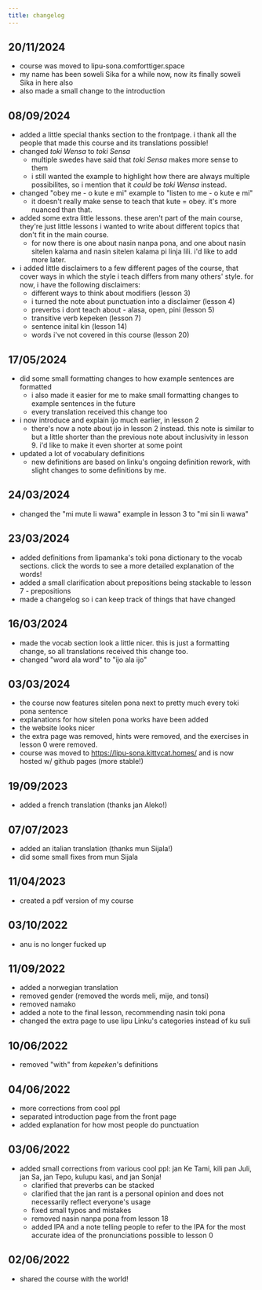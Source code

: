 ```yaml
---
title: changelog
---
```


<!-- don't translate the changelog -->

<!-- ## ??/??/????
- added audio to the vocab sections. click words to hear how it's pronounced! 
    - this change was applied to all translations too.
    - in the future i may add audio to example sentences too. 
- added explanations to all the words, to expand on and clarify usage that might not be clear just from the shorter keyword-style definition.
    - also added a dictionary page, where all definitions and explanations can be seen on one page.
-->

## 20/11/2024
- course was moved to lipu-sona.comforttiger.space
- my name has been soweli Sika for a while now, now its finally soweli Sika in here also
- also made a small change to the introduction

## 08/09/2024
- added a little special thanks section to the frontpage. i thank all the people that made this course and its translations possible!
- changed *toki Wensa* to *toki Sensa*
    - multiple swedes have said that *toki Sensa* makes more sense to them
    - i still wanted the example to highlight how there are always multiple possibilites, so i mention that it *could* be *toki Wensa* instead.
- changed "obey me - o kute e mi" example to "listen to me - o kute e mi"
    - it doesn't really make sense to teach that kute = obey. it's more nuanced than that.
- added some extra little lessons. these aren't part of the main course, they're just little lessons i wanted to write about different topics that don't fit in the main course.
    - for now there is one about nasin nanpa pona, and one about nasin sitelen kalama and nasin sitelen kalama pi linja lili. i'd like to add more later.
- i added little disclaimers to a few different pages of the course, that cover ways in which the style i teach differs from many others' style. for now, i have the following disclaimers:
    - different ways to think about modifiers (lesson 3)
    - i turned the note about punctuation into a disclaimer (lesson 4)
    - preverbs i dont teach about - alasa, open, pini (lesson 5)
    - transitive verb kepeken (lesson 7)
    - sentence inital kin (lesson 14)
    - words i've not covered in this course (lesson 20)

## 17/05/2024
- did some small formatting changes to how example sentences are formatted
    - i also made it easier for me to make small formatting changes to example sentences in the future
    - every translation received this change too
- i now introduce and explain ijo much earlier, in lesson 2
    - there's now a note about ijo in lesson 2 instead. this note is similar to but a little shorter than the previous note about inclusivity in lesson 9. i'd like to make it even shorter at some point
- updated a lot of vocabulary definitions
    - new definitions are based on linku's ongoing definition rework, with slight changes to some definitions by me.

## 24/03/2024
- changed the "mi mute li wawa" example in lesson 3 to "mi sin li wawa"

## 23/03/2024
- added definitions from lipamanka's toki pona dictionary to the vocab sections. click the words to see a more detailed explanation of the words!
- added a small clarification about prepositions being stackable to lesson 7 - prepositions
- made a changelog so i can keep track of things that have changed

## 16/03/2024
- made the vocab section look a little nicer. this is just a formatting change, so all translations received this change too.
- changed "word ala word" to "ijo ala ijo"

## 03/03/2024
- the course now features sitelen pona next to pretty much every toki pona sentence
- explanations for how sitelen pona works have been added
- the website looks nicer
- the extra page was removed, hints were removed, and the exercises in lesson 0 were removed.
- course was moved to https://lipu-sona.kittycat.homes/ and is now hosted w/ github pages (more stable!)

## 19/09/2023
- added a french translation (thanks jan Aleko!)

## 07/07/2023
- added an italian translation (thanks mun Sijala!)
- did some small fixes from mun Sijala

## 11/04/2023
- created a pdf version of my course

## 03/10/2022
- anu is no longer fucked up

## 11/09/2022
- added a norwegian translation
- removed gender (removed the words meli, mije, and tonsi)
- removed namako
- added a note to the final lesson, recommending nasin toki pona
- changed the extra page to use lipu Linku's categories instead of ku suli

## 10/06/2022
- removed "with" from *kepeken*'s definitions

## 04/06/2022
- more corrections from cool ppl
- separated introduction page from the front page
- added explanation for how most people do punctuation

## 03/06/2022
- added small corrections from various cool ppl: jan Ke Tami, kili pan Juli, jan Sa, jan Tepo, kulupu kasi, and jan Sonja!
    - clarified that preverbs can be stacked
    - clarified that the jan rant is a personal opinion and does not necessarily reflect everyone's usage
    - fixed small typos and mistakes
    - removed nasin nanpa pona from lesson 18
    - added IPA and a note telling people to refer to the IPA for the most accurate idea of the pronunciations possible to lesson 0

## 02/06/2022
- shared the course with the world!